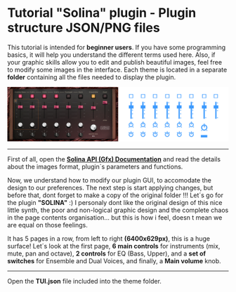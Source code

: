 # Tutorial "Solina" plugin - Plugin structure JSON/PNG files

This tutorial is intended for **beginner users**. If you have some programming basics, it will help you understand the different terms used here. Also, if your graphic skills allow you to edit and publish beautiful images, feel free to modify some images in the interface. Each theme is located in a separate **folder** containing all the files needed to display the plugin.

![Solina prview](images/structure-solina.jpg)

---

First of all, open the **[Solina API (Gfx) Documentation](API-AIR-SOLINA.md)** and read the details about the images format, plugin´s parameters and functions.

Now, we understand how to modify our plugin GUI, to accomodate the design to our preferences. The next step is start applying changes, but before that, dont forget to make a copy of the original folder !!! Let´s go for the plugin **"SOLINA"** :) I personaly dont like the original design of this nice little synth, the poor and non-logical graphic design and the complete chaos in the page contents organisation... but this is how i feel, doesn t mean we are equal on those feelings.

It has 5 pages in a row, from left to right **(6400x629px)**, this is a huge surface!
Let´s look at the first page, **6 main controls** for instruments (mix, mute, pan and octave), **2 controls** for EQ (Bass, Upper), and a **set of switches** for Ensemble and Dual Voices, and finally, a **Main volume** knob.

---

Open the **TUI.json** file included into the theme folder.

